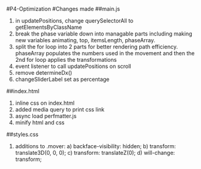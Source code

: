 #P4-Optimization
#Changes made
##main.js
1) in updatePositions, change querySelectorAll to getElementsByClassName
2) break the phase variable down into managable parts including making new variables animating, top, itemsLength, phaseArray. 
3) split the for loop into 2 parts for better rendering path efficiency. phaseArray populates the numbers used in the movement and then the 2nd for loop applies the transformations
4) event listener to call updatePositions on scroll
5) remove determineDx()
6) changeSliderLabel set as percentage

##index.html
1) inline css on index.html
2) added media query to print css link
3) async load perfmatter.js
4) minify html and css

##styles.css
1) additions to .mover:
    a) backface-visibility: hidden;
    b) transform: translate3D(0, 0, 0);
    c) transform: translateZ(0);
    d) will-change: transform;
